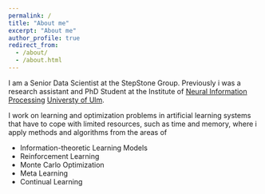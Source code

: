 ```yaml
---
permalink: /
title: "About me"
excerpt: "About me"
author_profile: true
redirect_from: 
  - /about/
  - /about.html
---
```

I am a Senior Data Scientist at the StepStone Group. Previously i was a research assistant and PhD Student at the Institute of [Neural Information Processing](https://www.uni-ulm.de/en/in/institute-of-neural-information-processing/) [Universty of Ulm](https://www.uni-ulm.de/). 

I work on learning and optimization problems in artificial learning systems that have to cope with limited resources, such as time and memory, where i apply methods and algorithms from the areas of

- Information-theoretic Learning Models
- Reinforcement Learning
- Monte Carlo Optimization
- Meta Learning
- Continual Learning
